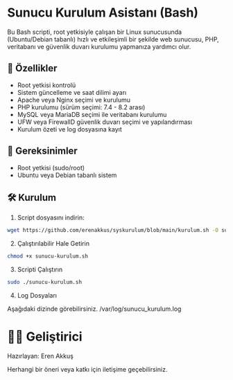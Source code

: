 # Sunucu Kurulum Asistanı (Bash)

Bu Bash scripti, root yetkisiyle çalışan bir Linux sunucusunda (Ubuntu/Debian tabanlı) hızlı ve etkileşimli bir şekilde web sunucusu, PHP, veritabanı ve güvenlik duvarı kurulumu yapmanıza yardımcı olur.

## 🚀 Özellikler

- Root yetkisi kontrolü
- Sistem güncelleme ve saat dilimi ayarı
- Apache veya Nginx seçimi ve kurulumu
- PHP kurulumu (sürüm seçimi: 7.4 - 8.2 arası)
- MySQL veya MariaDB seçimi ile veritabanı kurulumu
- UFW veya FirewallD güvenlik duvarı seçimi ve yapılandırması
- Kurulum özeti ve log dosyasına kayıt

## 🧰 Gereksinimler

- Root yetkisi (sudo/root)
- Ubuntu veya Debian tabanlı sistem

## 🛠️ Kurulum

1. Script dosyasını indirin:

```bash
wget https://github.com/erenakkus/syskurulum/blob/main/kurulum.sh -O sunucu-kurulum.sh
```
2. Çalıştırılabilir  Hale Getirin

```bash
chmod +x sunucu-kurulum.sh
```
3. Scripti Çalıştırın

```bash
sudo ./sunucu-kurulum.sh
```

4. Log Dosyaları

Aşağıdaki dizinde görebilirsiniz.
/var/log/sunucu_kurulum.log


# 👨‍💻 Geliştirici
Hazırlayan: Eren Akkuş

Herhangi bir öneri veya katkı için iletişime geçebilirsiniz.
